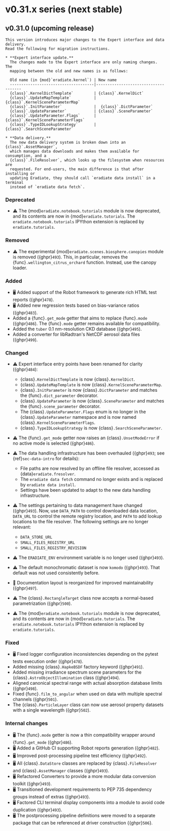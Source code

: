 # v0.31.x series (next stable)

## v0.31.0 (upcoming release)

```{warning}
This version introduces major changes to the Expert interface and data delivery.
Read the following for migration instructions.

* **Expert interface update.**
  The changes made to the Expert interface are only naming changes. The
  mapping between the old and new names is as follows:

  Old name (in {mod}`eradiate.kernel`) | New name
  -------------------------------------|-------------------------------------
  {class}`.KernelDictTemplate`         | {class}`.KernelDict`
  {class}`.UpdateMapTemplate`          | {class}`.KernelSceneParameterMap`
  {class}`.InitParameter`              |  {class}`.DictParameter`
  {class}`.UpdateParameter`            | {class}`.SceneParameter`
  {class}`.UpdateParameter.Flags`      | {class}`.KernelSceneParameterFlags`
  {class}`.TypeIDLookupStrategy`       | {class}`.SearchSceneParameter`

* **Data delivery.**
  The new data delivery system is broken down into an {class}`.AssetManager`,
  which manages data downloads and makes them available for consumption, and a
  {class}`.FileResolver`, which looks up the filesystem when resources are
  requested. For end-users, the main difference is that after installing or
  updating Eradiate, they should call `eradiate data install` in a terminal
  instead of `eradiate data fetch`.
```

### Deprecated

* ⚠️ The {mod}`eradiate.notebook.tutorials` module is now deprecated, and its
  contents are now in {mod}`eradiate.tutorials`. The `eradiate.notebook.tutorials`
  IPYthon extension is replaced by `eradiate.tutorials`.

### Removed

* ⚠️ The experimental {mod}`eradiate.scenes.biosphere.canopies` module is
  removed ({ghpr}`493`). This, in particular, removes the
  {func}`.wellington_citrus_orchard` function. Instead, use the canopy loader.

### Added

* 🖥️ Added support of the Robot framework to generate rich HTML test reports
  ({ghpr}`478`).
* 🖥️ Added new regression tests based on bias-variance ratios ({ghpr}`483`).
* Added a {func}`.get_mode` getter that aims to replace {func}`.mode`
  ({ghpr}`486`). The {func}`.mode` getter remains available for compatibility.
* Added the `tuber` 0.1 nm-resolution CKD database ({ghpr}`495`).
* Added a converter for libRadtran's NetCDF aerosol data files ({ghpr}`499`).

### Changed

* ⚠️ Expert interface entry points have been renamed for clarity ({ghpr}`484`):
    * {class}`.KernelDictTemplate` is now {class}`.KernelDict`.
    * {class}`.UpdateMapTemplate` is now {class}`.KernelSceneParameterMap`.
    * {class}`.InitParameter` is now {class}`.DictParameter` and matches the
      {func}`.dict_parameter` decorator.
    * {class}`.UpdateParameter` is now {class}`.SceneParameter` and matches the
      {func}`.scene_parameter` decorator.
    * The {class}`.UpdateParameter.Flags` enum is no longer in the
      {class}`.UpdateParameter` namespace and is now named
      {class}`.KernelSceneParameterFlags`.
    * {class}`.TypeIDLookupStrategy` is now {class}`.SearchSceneParameter`.

* ⚠️ The {func}`.get_mode` getter now raises an {class}`.UnsetModeError` if no
  active mode is selected ({ghpr}`486`).
* ⚠️ The data handling infrastructure has been overhauled ({ghpr}`493`; see
  {ref}`sec-data-intro` for details):

  * File paths are now resolved by an offline file resolver, accessed as
    {data}`eradiate.fresolver`.
  * The `eradiate data fetch` command no longer exists and is replaced by
    `eradiate data install`.
  * Settings have been updated to adapt to the new data handling infrastructure.

* ⚠️ The settings pertaining to data management have changed ({ghpr}`493`).
  Now, use `DATA_PATH` to control downloaded data location, `DATA_URL` to
  control the remote registry location, and `PATH` to add lookup locations to
  the file resolver. The following settings are no longer relevant:

  * `DATA_STORE_URL`
  * `SMALL_FILES_REGISTRY_URL`
  * `SMALL_FILES_REGISTRY_REVISION`

* ⚠️ The `ERADIATE_ENV` environment variable is no longer used ({ghpr}`493`).
* ⚠️ The default monochromatic dataset is now `komodo` ({ghpr}`493`). That
  default was not used consistently before.
* 📖 Documentation layout is reorganized for improved maintainability
  ({ghpr}`497`).
* ⚠️ The {class}`.RectangleTarget` class now accepts a normal-based
  parametrization ({ghpr}`500`).
* ⚠️ The {mod}`eradiate.notebook.tutorials` module is now deprecated, and its
  contents are now in {mod}`eradiate.tutorials`. The `eradiate.notebook.tutorials`
  IPYthon extension is replaced by `eradiate.tutorials`.

### Fixed

* 🖥️ Fixed logger configuration inconsistencies depending on the pytest tests
  execution order ({ghpr}`478`).
* Added missing {class}`.HapkeBSDF` factory keyword ({ghpr}`491`).
* Added missing irradiance spectrum scene parameters for the
  {class}`.AstroObjectIllumination` class ({ghpr}`494`).
* Aligned canonical spectral range with actual absorption database limits
  ({ghpr}`498`).
* Fixed {func}`.film_to_angular` when used on data with multiple spectral
  channels ({ghpr}`501`).
* The {class}`.ParticleLayer` class can now use aerosol property datasets with a
  single wavelength ({ghpr}`502`).

### Internal changes

* 🖥️ The {func}`.mode` getter is now a thin compatibility wrapper around
  {func}`.get_mode` ({ghpr}`486`).
* 🖥️ Added a GitHub CI supporting Robot reports generation ({ghpr}`482`).
* 🖥️ Improved post-processing pipeline test efficiency ({ghpr}`492`).
* 🖥️ All {class}`.DataStore` classes are replaced by {class}`.FileResolver`
  and {class}`.AssetManager` classes ({ghpr}`493`).
* 🖥️ Refactored Converters to provide a more modular data conversion toolkit
  ({ghpr}`493`).
* 🖥️ Transitioned development requirements to PEP 735 dependency groups instead
  of extras ({ghpr}`493`).
* 🖥️ Factored CLI terminal display components into a module to avoid code
  duplication ({ghpr}`493`).
* 🖥️ The postprocessing pipeline definitions were moved to a separate package
  that can be referenced at driver construction {{ghpr}`506`}.
